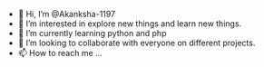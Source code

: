 - 👋 Hi, I’m @Akanksha-1197
- 👀 I’m interested in explore new things and learn new things.
- 🌱 I’m currently learning python and php
- 💞️ I’m looking to collaborate with everyone on different projects.
- 📫 How to reach me ...

<!---
Akanksha-1197/Akanksha-1197 is a ✨ special ✨ repository because its `README.md` (this file) appears on your GitHub profile.
You can click the Preview link to take a look at your changes.
--->
